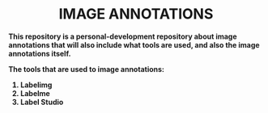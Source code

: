 <h1 style="text-align:center;"><b>IMAGE ANNOTATIONS<b></h1>

<b>This repository is a personal-development repository about image annotations that will also include what tools are used, and also the image annotations itself.<b><br>

The tools that are used to image annotations:<br>
1. Labelimg<br>
2. Labelme<br>
3. Label Studio<br>




